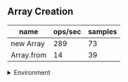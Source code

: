## Array Creation

|name|ops/sec|samples|
|-|-|-|
|new Array|289|73|
|Array.from|14|39|


<details>
<summary>Environment</summary>

* __Machine:__ linux x64 | 2 vCPUs | 6.8GB Mem
* __Run:__ Sun Sep 24 2023 10:52:56 GMT+0000 (Coordinated Universal Time)
</details>

